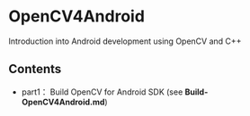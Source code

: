 # OpenCV4Android
Introduction into Android development using OpenCV and C++
## Contents
* part1： Build OpenCV for Android SDK (see **Build-OpenCV4Android.md**) 
